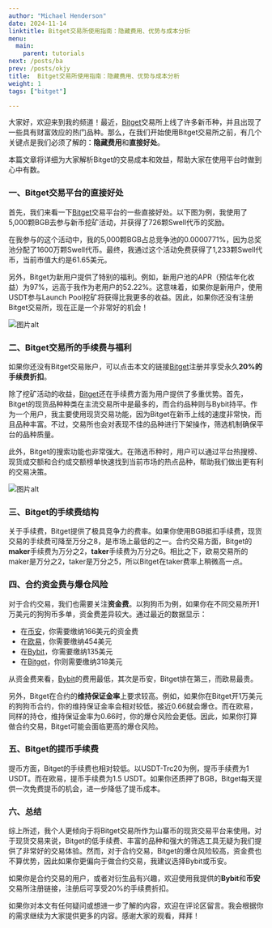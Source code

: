 ```yaml
---
author: "Michael Henderson"
date: 2024-11-14
linktitle: Bitget交易所使用指南：隐藏费用、优势与成本分析
menu:
  main:
    parent: tutorials
next: /posts/ba
prev: /posts/okjy
title:  Bitget交易所使用指南：隐藏费用、优势与成本分析
weight: 1
tags: ["bitget"]

---
```



大家好，欢迎来到我的频道！最近，[Bitget](https://share.glassgs.com/u/S18JBL76)交易所上线了许多新币种，并且出现了一些具有财富效应的热门品种。那么，在我们开始使用Bitget交易所之前，有几个关键点是我们必须了解的：**隐藏费用**和**直接好处**。

本篇文章将详细为大家解析Bitget的交易成本和效益，帮助大家在使用平台时做到心中有数。

### 一、Bitget交易平台的直接好处

首先，我们来看一下[Bitget](https://share.glassgs.com/u/S18JBL76)交易平台的一些直接好处。以下图为例，我使用了5,000颗BGB去参与新币挖矿活动，并获得了726颗Swell代币的奖励。

在我参与的这个活动中，我的5,000颗BGB占总竞争池的0.0000771%，因为总奖池分配了1600万颗Swell代币。最终，我通过这个活动免费获得了1,233颗Swell代币，当前市值大约是61.65美元。

另外，Bitget为新用户提供了特别的福利。例如，新用户池的APR（预估年化收益）为97%，远高于我作为老用户的52.22%。这意味着，如果你是新用户，使用USDT参与Launch Pool挖矿将获得比我更多的收益。因此，如果你还没有注册Bitget交易所，现在正是一个非常好的机会！

![图片alt](https://ice.frostsky.com/2024/11/14/9e709004f8216a22ca543d67f79a5f39.png "图片title")

### 二、Bitget交易所的手续费与福利

如果你还没有Bitget交易账户，可以点击本文的链接[Bitget](https://share.glassgs.com/u/S18JBL76)注册并享受永久**20%的手续费折扣**。

除了挖矿活动的收益，[Bitget](https://share.glassgs.com/u/S18JBL76)还在手续费方面为用户提供了多重优势。首先，Bitget的现货品种种类在主流交易所中是最多的，而合约品种则与Bybit持平。作为一个用户，我主要使用现货交易功能，因为Bitget在新币上线的速度非常快，而且品种丰富。不过，交易所也会对表现不佳的品种进行下架操作，筛选机制确保平台的品种质量。

此外，Bitget的搜索功能也非常强大。在筛选币种时，用户可以通过平台热搜榜、现货成交额和合约成交额榜单快速找到当前市场的热点品种，帮助我们做出更有利的交易决策。

![图片alt](https://ice.frostsky.com/2024/11/14/df3524e15673157a86ec390d9fd420cf.png "图片title")

### 三、Bitget的手续费结构

关于手续费，Bitget提供了极具竞争力的费率。如果你使用BGB抵扣手续费，现货交易的手续费可降至万分之8，是市场上最低的之一。合约交易方面，Bitget的**maker**手续费为万分之2，**taker**手续费为万分之6。相比之下，欧易交易所的maker是万分之2，taker是万分之5，所以Bitget在taker费率上稍微高一点。

### 四、合约资金费与爆仓风险

对于合约交易，我们也需要关注**资金费**。以狗狗币为例，如果你在不同交易所开1万美元的狗狗币多单，资金费差异较大。通过最近的数据显示：

- 在[币安](https://www.binance.com/zh-CN/join?ref=CS7MMKKE)，你需要缴纳166美元的资金费
- 在[欧易](https://okx.com/join/1912474)，你需要缴纳454美元
- 在[Bybit](https://www.bybitglobal.com/invite?ref=EJG8XX4)，你需要缴纳135美元
- 在[Bitget](https://share.glassgs.com/u/S18JBL76)，你则需要缴纳318美元

从资金费来看，[Bybit](https://www.bybitglobal.com/invite?ref=EJG8XX4)的费用最低，其次是币安，Bitget排在第三，而欧易最贵。

另外，Bitget在合约的**维持保证金率**上要求较高。例如，如果你在Bitget开1万美元的狗狗币合约，你的维持保证金率会相对较低，接近0.66就会爆仓。而在欧易，同样的持仓，维持保证金率为0.66时，你的爆仓风险会更低。因此，如果你打算做合约交易，Bitget可能会面临更高的爆仓风险。

### 五、Bitget的提币手续费

提币方面，Bitget的手续费也相对较低。以USDT-Trc20为例，提币手续费为1 USDT。而在欧易，提币手续费为1.5 USDT。如果你还质押了BGB，Bitget每天提供一次免费提币的机会，进一步降低了提币成本。

### 六、总结

综上所述，我个人更倾向于将Bitget交易所作为山寨币的现货交易平台来使用。对于现货交易来说，Bitget的低手续费、丰富的品种和强大的筛选工具无疑为我们提供了非常好的交易体验。然而，对于合约交易，Bitget的爆仓风险较高，资金费也不算优势，因此如果你更偏向于做合约交易，我建议选择Bybit或币安。

如果你是合约交易的用户，或者对衍生品有兴趣，欢迎使用我提供的**Bybit**和**币安**交易所注册链接，注册后可享受20%的手续费折扣。

如果你对本文有任何疑问或想进一步了解的内容，欢迎在评论区留言。我会根据你的需求继续为大家提供更多的内容。感谢大家的观看，拜拜！

